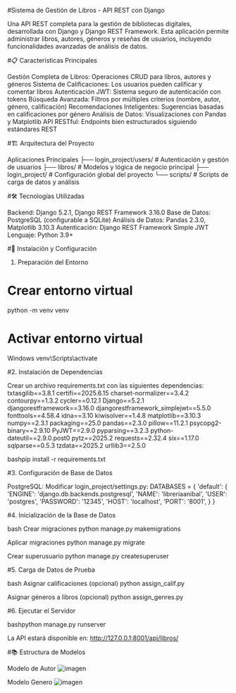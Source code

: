 #Sistema de Gestión de Libros - API REST con Django

Una API REST completa para la gestión de bibliotecas digitales, desarrollada con Django y Django REST Framework. Esta aplicación permite administrar libros, autores, géneros y reseñas de usuarios, incluyendo funcionalidades avanzadas de análisis de datos.

#📋 Características Principales

Gestión Completa de Libros: Operaciones CRUD para libros, autores y géneros
Sistema de Calificaciones: Los usuarios pueden calificar y comentar libros
Autenticación JWT: Sistema seguro de autenticación con tokens
Búsqueda Avanzada: Filtros por múltiples criterios (nombre, autor, género, calificación)
Recomendaciones Inteligentes: Sugerencias basadas en calificaciones por género
Análisis de Datos: Visualizaciones con Pandas y Matplotlib
API RESTful: Endpoints bien estructurados siguiendo estándares REST

#🏗️ Arquitectura del Proyecto

Aplicaciones Principales
├── login_project/users/      # Autenticación y gestión de usuarios
├── libros/                   # Modelos y lógica de negocio principal
├── login_project/            # Configuración global del proyecto
└── scripts/                  # Scripts de carga de datos y análisis

#🛠️ Tecnologías Utilizadas

Backend: Django 5.2.1, Django REST Framework 3.16.0
Base de Datos: PostgreSQL (configurable a SQLite)
Análisis de Datos: Pandas 2.3.0, Matplotlib 3.10.3
Autenticación: Django REST Framework Simple JWT
Lenguaje: Python 3.9+

#🚀 Instalación y Configuración

1. Preparación del Entorno
   
# Crear entorno virtual
python -m venv venv

# Activar entorno virtual
Windows
venv\Scripts\activate

#2. Instalación de Dependencias
   
Crear un archivo requirements.txt con las siguientes dependencias:
txtasgilib==3.8.1
certifi==2025.6.15
charset-normalizer==3.4.2
contourpy==1.3.2
cycler==0.12.1
Django==5.2.1
djangorestframework==3.16.0
djangorestframework_simplejwt==5.5.0
fonttools==4.58.4
idna==3.10
kiwisolver==1.4.8
matplotlib==3.10.3
numpy==2.3.1
packaging==25.0
pandas==2.3.0
pillow==11.2.1
psycopg2-binary==2.9.10
PyJWT==2.9.0
pyparsing==3.2.3
python-dateutil==2.9.0.post0
pytz==2025.2
requests==2.32.4
six==1.17.0
sqlparse==0.5.3
tzdata==2025.2
urllib3==2.5.0  

bashpip install -r requirements.txt

#3. Configuración de Base de Datos

PostgreSQL:
Modificar login_project/settings.py:
DATABASES = {
    'default': {
        'ENGINE': 'django.db.backends.postgresql',
        'NAME': 'libreriaanibal',
        'USER': 'postgres',
        'PASSWORD': '12345',
        'HOST': 'localhost',
        'PORT': '8001', 
    }
}

#4. Inicialización de la Base de Datos

bash
Crear migraciones
python manage.py makemigrations

Aplicar migraciones
python manage.py migrate

Crear superusuario
python manage.py createsuperuser

#5. Carga de Datos de Prueba
   
bash
Asignar calificaciones (opcional)
python assign_calif.py

Asignar géneros a libros (opcional)
python assign_genres.py

#6. Ejecutar el Servidor
   
bashpython manage.py runserver

La API estará disponible en: http://127.0.0.1:8001/api/libros/

#📚 Estructura de Modelos

Modelo de Autor
![imagen](https://github.com/user-attachments/assets/132252b2-c69a-4547-8fd3-a827c8c73499)

Modelo Genero
![imagen](https://github.com/user-attachments/assets/8d6b57b9-bce2-4fc7-945a-287a0b40b34a)








